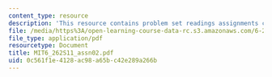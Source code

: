 ```yaml
---
content_type: resource
description: 'This resource contains problem set readings assignments chapter 2. '
file: /media/https%3A/open-learning-course-data-rc.s3.amazonaws.com/6-262-discrete-stochastic-processes-spring-2011/0c561f1e4128ac98a65bc42e289a266b_MIT6_262S11_assn02.pdf
file_type: application/pdf
resourcetype: Document
title: MIT6_262S11_assn02.pdf
uid: 0c561f1e-4128-ac98-a65b-c42e289a266b
---
```

